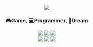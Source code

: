 
<div align="center">
  <img src="https://capsule-render.vercel.app/api?type=transparent&color=020202&height=100&section=header&text=🐾Kim Tae-Won🐾&fontSize=24&fontColor=efefef&reversal=true"/>
  <div>
    <h3>🎮Game, 💻Programmer, 🎈Dream</h3>
    <a href="https://hits.seeyoufarm.com"><img src="https://hits.seeyoufarm.com/api/count/incr/badge.svg?url=https%3A%2F%2Fgithub.com%2Fwoooooni&count_bg=%23000000&title_bg=%23000000&icon=github.svg&icon_color=%23E7E7E7&title=GitHub&edge_flat=false"/></a>
    <a href="https://tinyprince-tinywon.tistory.com/" target="_blank">
      <img src="https://img.shields.io/badge/log-3DDC84?style=flat-square&logo=Bloglovin&logoColor=white"/>
    </a>
    <img src="https://img.shields.io/badge/rlaxodnjs6574@gmail.com-EA4335?style=flat-square&logo=Gmail&logoColor=white"/>
  </div>
  <a><img src="https://github-readme-stats.vercel.app/api/top-langs/?username=woooooni&show_icons=true&layout=compact&langs_count=5"/></a>
  <img src="https://github-readme-stats.vercel.app/api/pin/?username=woooooni&repo=github-readme-stats"/>
  <img src="https://capsule-render.vercel.app/api?type=waving&color=68c0f7&height=200&section=footer"/>
</div>

